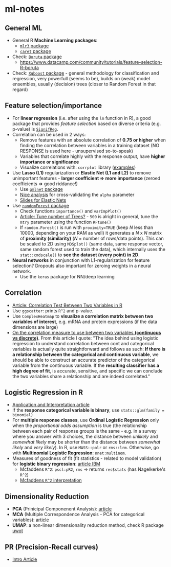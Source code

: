 # ml-notes

## General ML

- General R **Machine Learning packages**:
  - [`mlr3` package](https://github.com/mlr-org/mlr3/)
  - [`caret` package](https://cran.r-project.org/web/packages/caret/index.html)
- Check: [`Boruta` package](https://cran.r-project.org/web/packages/Boruta/index.html)
  - https://www.datacamp.com/community/tutorials/feature-selection-R-boruta
- Check: [`Xgboost` package](https://xgboost.readthedocs.io/en/latest/) - general methodology for classification and regression, very powerfull (seems to be), builds on (weak) model ensembles, usually (decision) trees (closer to Random Forest in that regard)

## Feature selection/importance

- For **linear regression** (i.e. after using the `lm` function in R), a good package that provides *feature selection* based on diverse criteria (e.g. p-value) is [`SignifReg`](https://cran.r-project.org/web/packages/SignifReg/index.html).
- Correlation can be used in 2 ways:
  - Remove features with an absolute correlation of **0.75 or higher** when finding the correlation between variables in a training dataset (NO RESPONSE is used here - unsupervised so-to-speak)
  - Variables that correlate highly with the response output, have **higher importance or significance**
  - Visualize correlations with: `corrplot` library ([examples](https://cran.r-project.org/web/packages/corrplot/vignettes/corrplot-intro.html))
- Use **Lasso (L1)** regularization or **Elastic Net (L1 and L2)** to remove unimportant features - **larger coefficient => more importance** (zeroed coefficients => good riddance!)
  - Use [`gmlnet` package](https://cran.r-project.org/web/packages/glmnet/index.html)
  - [Nice analysis](https://www4.stat.ncsu.edu/~post/josh/LASSO_Ridge_Elastic_Net_-_Examples.html)
  for cross-validating the `alpha` parameter
  - [Slides for Elastic Nets](https://web.stanford.edu/~hastie/TALKS/enet_talk.pdf) 
- Use [`randomForest` package](https://cran.r-project.org/web/packages/randomForest/index.html) 
  - Check functions `importance()` and `varImpPlot()`
  - [Article: Tune number of Trees?](https://stats.stackexchange.com/questions/348245/do-we-have-to-tune-the-number-of-trees-in-a-random-forest) - `500` is alright in general, tune the `mtry` parameter using the function `RFtune()`
  - If `random.Forest()` is run with `proximity=TRUE` (keep *N* less than 10000, depending on your RAM as well) it generates a *N* x *N* matrix of **proximity (similarity)** (*N* = number of rows/data points).
  This can be scaled to 2D using `MDSplot()` (same data, same response vector, same random forest used to train the data), which internally uses the `stat::cmdscale()` to **see the dataset (every point) in 2D**.
- **Neural networks** in conjunction with L1-regularization for feature selection? Dropouts also important for zeroing weights in a neural network.
  - Use the `keras` package for NN/deep learning

## Correlation

- [Article: Correlation Test Between Two Variables in R](http://www.sthda.com/english/wiki/correlation-test-between-two-variables-in-r)
- Use `ggscatter`: prints `R^2` and p-value.
- Use `ComplexHeatmap` to **visualize a correlation matrix between two variables of interest**, 
e.g. mRNA and protein expressions (if the data dimensions are large)
- [On the correlation measure to use between two variables **(continuous vs discrete)**](https://medium.com/@outside2SDs/an-overview-of-correlation-measures-between-categorical-and-continuous-variables-4c7f85610365). From this article I quote: "The idea behind using logistic regression to understand correlation between cont and categorical variables is actually quite straightforward and follows as such: **If there is a relationship between the categorical and continuous variable**, we should be able to construct an accurate predictor of the categorical variable from the continuous variable. If the **resulting classifier has a high degree of fit**, is accurate, sensitive, and specific we can conclude the two variables share a relationship and are indeed correlated."

## Logistic Regression in R

- [Application and Interpretation article](https://rpubs.com/rslbliss/r_logistic_ws)
- If the **response categorical variable is binary**, use `stats::glm(family = binomial)`
- For **multiple response classes**, use **Ordinal Logistic Regression** only when the *proportional odds assumption* is true (the relationship between each pair of response groups is the same - e.g. in a survey where you answer with 3 choices, the distance between *unlikely* and *somewhat likely* may be shorter than the distance between *somewhat likely* and *very likely*). In R, use `MASS::polr` or `rms::lrm`. Otherwise, go with **Multinomial Logistic Regression**: `nnet:multinom`.
- Measures of goodness of fit (fit statistics - related to model validation) for **logistic binary regression**: [article IBM](https://www.ibm.com/support/knowledgecenter/SSLVMB_24.0.0/spss/tutorials/plum_germcr_rsquare.html)
  - Mcfaddens `R^2`: `pscl:pR2`, `rms` => returns `res$stats` (has Nagelkerke's `R^2`)
  - [Mcfaddens `R^2` interpretation](https://stats.stackexchange.com/questions/82105/mcfaddens-pseudo-r2-interpretation)

## Dimensionality Reduction

- **PCA** (Prinicipal Componenent Analysis): [article](https://www.datacamp.com/community/tutorials/pca-analysis-r)
- **MCA** (Multiple Correspondence Analysis - PCA for categorical variables): [article](http://www.sthda.com/english/articles/31-principal-component-methods-in-r-practical-guide/114-mca-multiple-correspondence-analysis-in-r-essentials/)
- **UMAP**: a non-linear dimensionality reduction method, check R package [uwot](https://github.com/jlmelville/uwot)

## PR (Precision-Recall curves)

- [Intro Article](https://classeval.wordpress.com/introduction/introduction-to-the-precision-recall-plot/)
